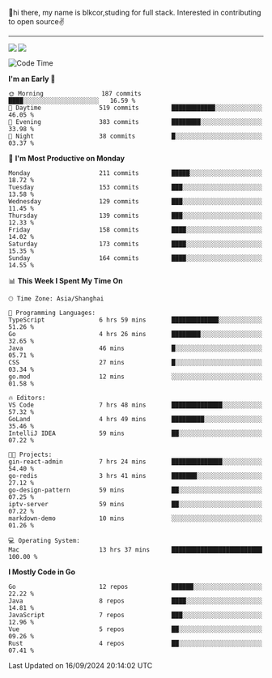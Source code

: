 👋hi there, my name is blkcor,studing for full stack.
Interested in contributing to open source✌️

<hr/>

![](https://github-readme-stats.vercel.app/api?username=blkcor)
<a href="https://github.com/blkcor/github-readme-stats">
    <img align="left" src="https://github-readme-stats.vercel.app/api/top-langs/?username=blkcor&hide=jupyter%20notebook,shaderlab,tex,c%23&langs_count=9" />
</a>


<!--START_SECTION:waka-->
![Code Time](http://img.shields.io/badge/Code%20Time-1%2C343%20hrs%202%20mins-blue)

**I'm an Early 🐤** 

```text
🌞 Morning                187 commits         ████░░░░░░░░░░░░░░░░░░░░░   16.59 % 
🌆 Daytime                519 commits         ████████████░░░░░░░░░░░░░   46.05 % 
🌃 Evening                383 commits         ████████░░░░░░░░░░░░░░░░░   33.98 % 
🌙 Night                  38 commits          █░░░░░░░░░░░░░░░░░░░░░░░░   03.37 % 
```
📅 **I'm Most Productive on Monday** 

```text
Monday                   211 commits         █████░░░░░░░░░░░░░░░░░░░░   18.72 % 
Tuesday                  153 commits         ███░░░░░░░░░░░░░░░░░░░░░░   13.58 % 
Wednesday                129 commits         ███░░░░░░░░░░░░░░░░░░░░░░   11.45 % 
Thursday                 139 commits         ███░░░░░░░░░░░░░░░░░░░░░░   12.33 % 
Friday                   158 commits         ████░░░░░░░░░░░░░░░░░░░░░   14.02 % 
Saturday                 173 commits         ████░░░░░░░░░░░░░░░░░░░░░   15.35 % 
Sunday                   164 commits         ████░░░░░░░░░░░░░░░░░░░░░   14.55 % 
```


📊 **This Week I Spent My Time On** 

```text
🕑︎ Time Zone: Asia/Shanghai

💬 Programming Languages: 
TypeScript               6 hrs 59 mins       █████████████░░░░░░░░░░░░   51.26 % 
Go                       4 hrs 26 mins       ████████░░░░░░░░░░░░░░░░░   32.65 % 
Java                     46 mins             █░░░░░░░░░░░░░░░░░░░░░░░░   05.71 % 
CSS                      27 mins             █░░░░░░░░░░░░░░░░░░░░░░░░   03.34 % 
go.mod                   12 mins             ░░░░░░░░░░░░░░░░░░░░░░░░░   01.58 % 

🔥 Editors: 
VS Code                  7 hrs 48 mins       ██████████████░░░░░░░░░░░   57.32 % 
GoLand                   4 hrs 49 mins       █████████░░░░░░░░░░░░░░░░   35.46 % 
IntelliJ IDEA            59 mins             ██░░░░░░░░░░░░░░░░░░░░░░░   07.22 % 

🐱‍💻 Projects: 
gin-react-admin          7 hrs 24 mins       ██████████████░░░░░░░░░░░   54.40 % 
go-redis                 3 hrs 41 mins       ███████░░░░░░░░░░░░░░░░░░   27.12 % 
go-design-pattern        59 mins             ██░░░░░░░░░░░░░░░░░░░░░░░   07.25 % 
iptv-server              59 mins             ██░░░░░░░░░░░░░░░░░░░░░░░   07.22 % 
markdown-demo            10 mins             ░░░░░░░░░░░░░░░░░░░░░░░░░   01.26 % 

💻 Operating System: 
Mac                      13 hrs 37 mins      █████████████████████████   100.00 % 
```

**I Mostly Code in Go** 

```text
Go                       12 repos            ██████░░░░░░░░░░░░░░░░░░░   22.22 % 
Java                     8 repos             ████░░░░░░░░░░░░░░░░░░░░░   14.81 % 
JavaScript               7 repos             ███░░░░░░░░░░░░░░░░░░░░░░   12.96 % 
Vue                      5 repos             ██░░░░░░░░░░░░░░░░░░░░░░░   09.26 % 
Rust                     4 repos             ██░░░░░░░░░░░░░░░░░░░░░░░   07.41 % 
```




 Last Updated on 16/09/2024 20:14:02 UTC
<!--END_SECTION:waka-->


